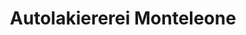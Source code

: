---
title: "Autolakiererei Monteleone"
url: /gangkofen/autolakiererei-monteleone/
shop: Autowerkstatt
---